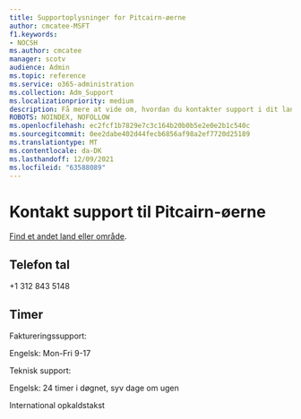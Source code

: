 ```yaml
---
title: Supportoplysninger for Pitcairn-øerne
author: cmcatee-MSFT
f1.keywords:
- NOCSH
ms.author: cmcatee
manager: scotv
audience: Admin
ms.topic: reference
ms.service: o365-administration
ms.collection: Adm_Support
ms.localizationpriority: medium
description: Få mere at vide om, hvordan du kontakter support i dit land eller område.
ROBOTS: NOINDEX, NOFOLLOW
ms.openlocfilehash: ec2fcf1b7829e7c3c164b20b0b5e2e0e2b1c540c
ms.sourcegitcommit: 0ee2dabe402d44fecb6856af98a2ef7720d25189
ms.translationtype: MT
ms.contentlocale: da-DK
ms.lasthandoff: 12/09/2021
ms.locfileid: "63588089"
---
```

# <a name="contact-support-for-pitcairn-islands"></a>Kontakt support til Pitcairn-øerne

[Find et andet land eller område](../get-help-support.md).

## <a name="phone-number"></a>Telefon tal
+1 312 843 5148

## <a name="hours"></a>Timer
Faktureringssupport:

Engelsk: Mon-Fri 9-17

Teknisk support:

Engelsk: 24 timer i døgnet, syv dage om ugen

International opkaldstakst
